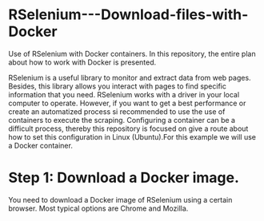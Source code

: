 # RSelenium---Download-files-with-Docker
Use of RSelenium with Docker containers. In this repository, the entire plan about how to work with Docker is presented.

RSelenium is a useful library to monitor and extract data from web pages. Besides, this library allows you interact with 
pages to find specific information that you need. RSelenium works with a driver in your local computer to operate. 
However, if you want to get a best performance or create an automatized process si recommended to use the use of 
containers to execute the scraping. Configuring a container can be a difficult process, thereby this repository is focused
on give a route about how to set this configuration in Linux (Ubuntu).For this example we will use a Docker container.

# Step 1:  Download a Docker image. 

You need to download a Docker image of RSelenium using a certain browser. Most typical options are Chrome and Mozilla.


